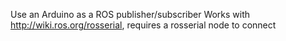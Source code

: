 Use an Arduino as a ROS publisher/subscriber
Works with http://wiki.ros.org/rosserial, requires a rosserial node to connect
